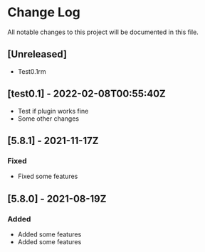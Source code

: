 # Change Log

All notable changes to this project will be documented in this file.

## [Unreleased]
- Test0.1rm
## [test0.1] - 2022-02-08T00:55:40Z
- Test if plugin works fine
- Some other changes

## [5.8.1] - 2021-11-17Z

### Fixed

- Fixed some features

## [5.8.0] - 2021-08-19Z

### Added

- Added some features
- Added some features
